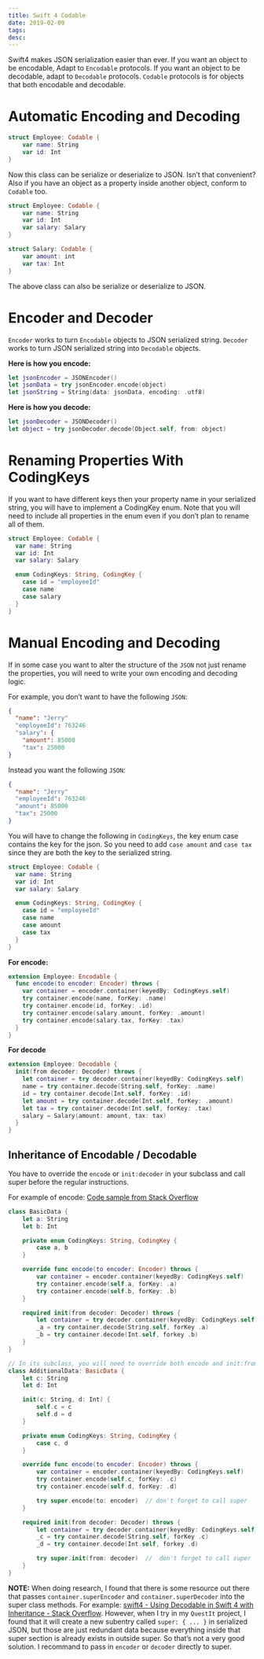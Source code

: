 ```yaml
---
title: Swift 4 Codable
date: 2019-02-09
tags:
desc:
---
```


Swift4 makes JSON serialization easier than ever. If you want an object to be encodable, Adapt to `Encodable`  protocols. If you want an object to be decodable, adapt to `Decodable` protocols. `Codable` protocols is for objects that both encodable and decodable.
<!--more-->

# Automatic Encoding and Decoding
```swift
struct Employee: Codable {
    var name: String
    var id: Int
}
```

Now this class can be serialize or deserialize to JSON. Isn’t that convenient?  Also if you have an object as a property inside another object, conform to `Codable` too.

```swift
struct Employee: Codable {
    var name: String
    var id: Int
    var salary: Salary
}

struct Salary: Codable {
    var amount: int
    var tax: Int
}
```

The above class can also be serialize or deserialize to JSON.

# Encoder and Decoder
`Encoder` works to turn `Encodable` objects to JSON serialized string. `Decoder` works to turn JSON serialized string into `Decodable` objects.

**Here is how you encode:**
```swift
let jsonEncoder = JSONEncoder()
let jsonData = try jsonEncoder.encode(object)
let jsonString = String(data: jsonData, encoding: .utf8)
```

**Here is how you decode:**
```swift
let jsonDecoder = JSONDecoder()
let object = try jsonDecoder.decode(Object.self, from: object)
```

# Renaming Properties With CodingKeys
If you want to have different keys then your property name in your serialized string, you will have to implement a CodingKey enum. Note that you will need to include all properties in the enum even if you don’t plan to rename all of them.

```swift
struct Employee: Codable {
  var name: String
  var id: Int
  var salary: Salary

  enum CodingKeys: String, CodingKey {
    case id = "employeeId"
    case name
    case salary
  }
}
```

# Manual Encoding and Decoding
If in some case you want to alter the structure of the `JSON` not just rename the properties, you will need to write your own encoding and decoding logic.

For example, you don’t want to have the following  `JSON`:
```json
{
  "name": "Jerry"
  "employeeId": 763246
  "salary": {
    "amount": 85000
    "tax": 25000
}
```

Instead you want the following `JSON`:
```json
{
  "name": "Jerry"
  "employeeId": 763246
  "amount": 85000
  "tax": 25000
}
```

You will have to change the following in `CodingKeys`, the key enum case contains the key for the json. So you need to add `case amount` and `case tax` since they are both the key to the serialized string.
```swift
struct Employee: Codable {
  var name: String
  var id: Int
  var salary: Salary

  enum CodingKeys: String, CodingKey {
    case id = "employeeId"
    case name
    case amount
    case tax
  }
}
```

**For encode:**
```swift
extension Employee: Encodable {
  func encode(to encoder: Encoder) throws {
    var container = encoder.container(keyedBy: CodingKeys.self)
    try container.encode(name, forKey: .name)
    try container.encode(id, forKey: .id)
    try container.encode(salary.amount, forKey: .amount)
    try container.encode(salary.tax, forKey: .tax)
  }
}
```

**For decode**
```swift
extension Employee: Decodable {
  init(from decoder: Decoder) throws {
    let container = try decoder.container(keyedBy: CodingKeys.self)
    name = try container.decode(String.self, forKey: .name)
    id = try container.decode(Int.self, forKey: .id)
    let amount = try container.decode(Int.self, forKey: .amount)
    let tax = try container.decode(Int.self, forKey: .tax)
    salary = Salary(amount: amount, tax: tax)
  }
}
```

## Inheritance of Encodable / Decodable
You have to override the `encode`  or `init:decoder` in your subclass and call super before the regular instructions.

For example of encode: [Code sample from Stack Overflow](https://stackoverflow.com/a/48255318/2581637)
```swift
class BasicData {
    let a: String
    let b: Int

    private enum CodingKeys: String, CodingKey {
        case a, b
    }

    override func encode(to encoder: Encoder) throws {
        var container = encoder.container(keyedBy: CodingKeys.self)
        try container.encode(self.a, forKey: .a)
        try container.encode(self.b, forKey: .b)
    }

    required init(from decoder: Decoder) throws {
        let container = try decoder.container(keyedBy: CodingKeys.self)
        _a = try container.decode(String.self, forKey .a)
        _b = try container.decode(Int.self, forkey .b)
    }
}

// In its subclass, you will need to override both encode and init:from.
class AdditionalData: BasicData {
    let c: String
    let d: Int

    init(c: String, d: Int) {
        self.c = c
        self.d = d
    }

    private enum CodingKeys: String, CodingKey {
        case c, d
    }

    override func encode(to encoder: Encoder) throws {
        var container = encoder.container(keyedBy: CodingKeys.self)
        try container.encode(self.c, forKey: .c)
        try container.encode(self.d, forKey: .d)

        try super.encode(to: encoder)  // don't forget to call super
    }

    required init(from decoder: Decoder) throws {
        let container = try decoder.container(keyedBy: CodingKeys.self)
        _c = try container.decode(String.self, forKey .c)
        _d = try container.decode(Int.self, forkey .d)

        try super.init(from: decoder)  //  don't forget to call super
    }
}
```

**NOTE:** When doing research, I found that there is some resource out there that passes `container.superEncoder` and `container.superDecoder` into the super class methods. For example: [swift4 - Using Decodable in Swift 4 with Inheritance - Stack Overflow](https://stackoverflow.com/a/44605696/2581637). However, when I try in my `QuestIt` project, I found that it will create a new subentry called `super: { ... }` in serialized JSON, but those are just redundant data because everything inside that super section is already exists in outside super. So that’s not a very good solution. I recommand to pass in `encoder` or `decoder` directly to super.
